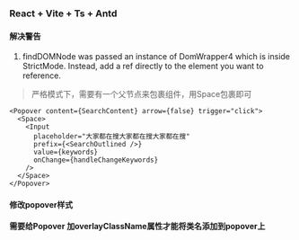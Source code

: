 ### React + Vite + Ts + Antd

#### 解决警告

1. findDOMNode was passed an instance of DomWrapper4 which is inside StrictMode. Instead, add a ref directly to the element you want to reference.
> 严格模式下，需要有一个父节点来包裹组件，用Space包裹即可

```tsx
<Popover content={SearchContent} arrow={false} trigger="click">
  <Space>
    <Input
      placeholder="大家都在搜大家都在搜大家都在搜"
      prefix={<SearchOutlined />}
      value={keywords}
      onChange={handleChangeKeywords}
    />
  </Space>
</Popover>
```

#### 修改popover样式
**需要给Popover 加overlayClassName属性才能将类名添加到popover上**